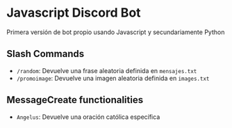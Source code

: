 # Javascript Discord Bot

Primera versión de bot propio usando Javascript y secundariamente Python

## Slash Commands

- `/random`: Devuelve una frase aleatoria definida en `mensajes.txt`
- `/promoimage`: Devuelve una imagen aleatoria definida en `images.txt`

## MessageCreate functionalities

- `Angelus`: Devuelve una oración católica específica